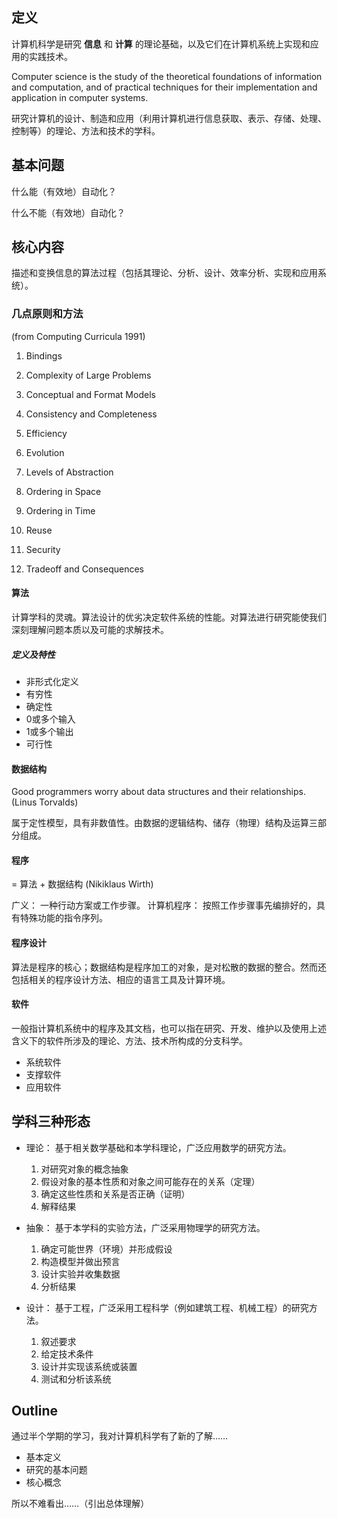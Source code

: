 ## 定义

计算机科学是研究 **信息** 和 **计算** 的理论基础，以及它们在计算机系统上实现和应用的实践技术。

Computer science is the study of the theoretical foundations of information and computation, and of practical techniques for their implementation and application in computer systems.

研究计算机的设计、制造和应用（利用计算机进行信息获取、表示、存储、处理、控制等）的理论、方法和技术的学科。

## 基本问题

什么能（有效地）自动化？

什么不能（有效地）自动化？


## 核心内容

描述和变换信息的算法过程（包括其理论、分析、设计、效率分析、实现和应用系统）。

### 几点原则和方法

(from Computing Curricula 1991)

1. Bindings

2. Complexity of Large Problems

3. Conceptual and Format Models

4. Consistency and Completeness

5. Efficiency

6. Evolution

7. Levels of Abstraction

8. Ordering in Space

9. Ordering in Time

10. Reuse

11. Security

12. Tradeoff and Consequences

#### 算法

计算学科的灵魂。算法设计的优劣决定软件系统的性能。对算法进行研究能使我们深刻理解问题本质以及可能的求解技术。

##### 定义及特性

- 非形式化定义
- 有穷性
- 确定性
- 0或多个输入
- 1或多个输出
- 可行性


#### 数据结构

Good programmers worry about data structures and their relationships.  (Linus Torvalds)

属于定性模型，具有非数值性。由数据的逻辑结构、储存（物理）结构及运算三部分组成。


#### 程序

= 算法 + 数据结构 (Nikiklaus Wirth)

广义： 一种行动方案或工作步骤。
计算机程序： 按照工作步骤事先编排好的，具有特殊功能的指令序列。


#### 程序设计

算法是程序的核心；数据结构是程序加工的对象，是对松散的数据的整合。然而还包括相关的程序设计方法、相应的语言工具及计算环境。


#### 软件

一般指计算机系统中的程序及其文档，也可以指在研究、开发、维护以及使用上述含义下的软件所涉及的理论、方法、技术所构成的分支科学。

* 系统软件
* 支撑软件
* 应用软件


## 学科三种形态

- 理论： 基于相关数学基础和本学科理论，广泛应用数学的研究方法。
    1. 对研究对象的概念抽象
    2. 假设对象的基本性质和对象之间可能存在的关系（定理）
    3. 确定这些性质和关系是否正确（证明）
    4. 解释结果

- 抽象： 基于本学科的实验方法，广泛采用物理学的研究方法。
    1. 确定可能世界（环境）并形成假设
    2. 构造模型并做出预言
    3. 设计实验并收集数据
    4. 分析结果

- 设计： 基于工程，广泛采用工程科学（例如建筑工程、机械工程）的研究方法。
    1. 叙述要求
    2. 给定技术条件
    3. 设计并实现该系统或装置
    4. 测试和分析该系统


## Outline

通过半个学期的学习，我对计算机科学有了新的了解……

- 基本定义
- 研究的基本问题
- 核心概念

所以不难看出……（引出总体理解）
